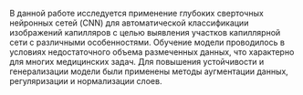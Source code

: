 В данной работе исследуется применение глубоких сверточных 
нейронных сетей (CNN) для автоматической классификации изображений 
капилляров с целью выявления участков капиллярной сети с различными 
особенностями. Обучение модели проводилось в условиях недостаточного 
объема размеченных данных, что характерно для многих медицинских 
задач. Для повышения устойчивости и генерализации модели были 
применены методы аугментации данных, регуляризации и нормализации 
слоев. 
